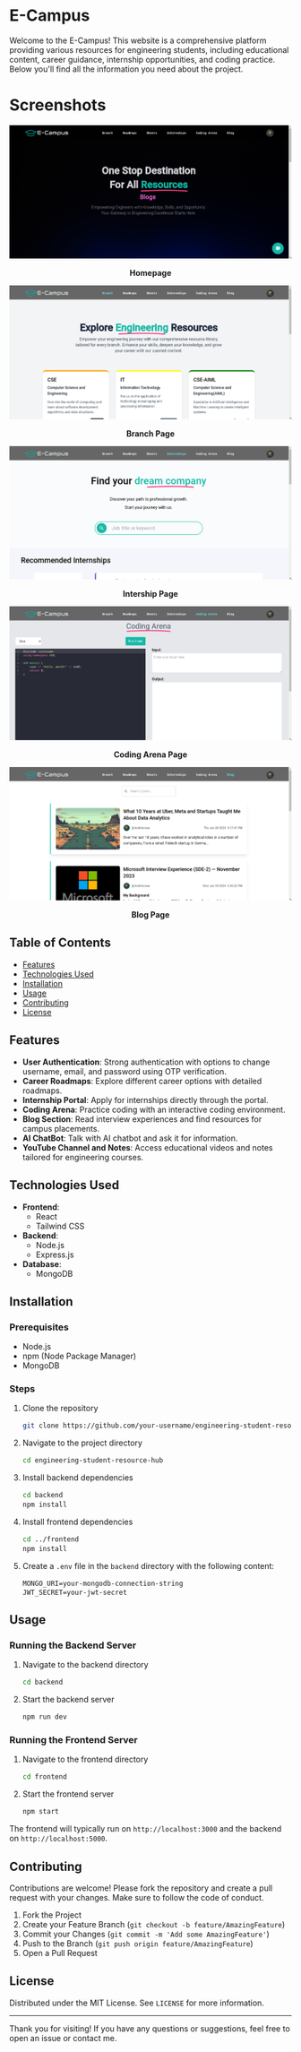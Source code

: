 # E-Campus

Welcome to the E-Campus! This website is a comprehensive platform providing various resources for engineering students, including educational content, career guidance, internship opportunities, and coding practice. Below you'll find all the information you need about the project.

# Screenshots

![Home](./frontend/public/assets/home.png)
**<center><p>Homepage</p></center>**

![Branch](./frontend/public/assets/branch.png)
**<center><p>Branch Page</p></center>**

![Internship](./frontend/public/assets/internship.png)
**<center><p>Intership Page</p></center>**

![Coding Arena](./frontend/public/assets/coding-arena.png)
**<center><p>Coding Arena Page</p></center>**

![Branch](./frontend/public/assets/blog.png)
**<center><p>Blog Page</p></center>**

## Table of Contents
- [Features](#features)
- [Technologies Used](#technologies-used)
- [Installation](#installation)
- [Usage](#usage)
- [Contributing](#contributing)
- [License](#license)

## Features
- **User Authentication**: Strong authentication with options to change username, email, and password using OTP verification.
- **Career Roadmaps**: Explore different career options with detailed roadmaps.
- **Internship Portal**: Apply for internships directly through the portal.
- **Coding Arena**: Practice coding with an interactive coding environment.
- **Blog Section**: Read interview experiences and find resources for campus placements.
- **AI ChatBot**: Talk with AI chatbot and ask it for information.
- **YouTube Channel and Notes**: Access educational videos and notes tailored for engineering courses.

## Technologies Used
- **Frontend**: 
  - React
  - Tailwind CSS
- **Backend**: 
  - Node.js
  - Express.js
- **Database**: 
  - MongoDB

## Installation
### Prerequisites
- Node.js
- npm (Node Package Manager)
- MongoDB

### Steps
1. Clone the repository
    ```sh
    git clone https://github.com/your-username/engineering-student-resource-hub.git
    ```
2. Navigate to the project directory
    ```sh
    cd engineering-student-resource-hub
    ```
3. Install backend dependencies
    ```sh
    cd backend
    npm install
    ```
4. Install frontend dependencies
    ```sh
    cd ../frontend
    npm install
    ```
5. Create a `.env` file in the `backend` directory with the following content:
    ```env
    MONGO_URI=your-mongodb-connection-string
    JWT_SECRET=your-jwt-secret
    ```

## Usage
### Running the Backend Server
1. Navigate to the backend directory
    ```sh
    cd backend
    ```
2. Start the backend server
    ```sh
    npm run dev
    ```

### Running the Frontend Server
1. Navigate to the frontend directory
    ```sh
    cd frontend
    ```
2. Start the frontend server
    ```sh
    npm start
    ```

The frontend will typically run on `http://localhost:3000` and the backend on `http://localhost:5000`.

## Contributing
Contributions are welcome! Please fork the repository and create a pull request with your changes. Make sure to follow the code of conduct.

1. Fork the Project
2. Create your Feature Branch (`git checkout -b feature/AmazingFeature`)
3. Commit your Changes (`git commit -m 'Add some AmazingFeature'`)
4. Push to the Branch (`git push origin feature/AmazingFeature`)
5. Open a Pull Request

## License
Distributed under the MIT License. See `LICENSE` for more information.

---

Thank you for visiting! If you have any questions or suggestions, feel free to open an issue or contact me.
